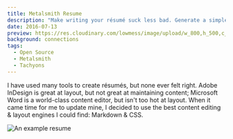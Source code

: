 ```yaml
---
title: Metalsmith Resume
description: "Make writing your résumé suck less bad. Generate a simple static site &amp; PDF résumé from Markdown with one command."
date: 2016-07-13
preview: https://res.cloudinary.com/lowmess/image/upload/w_800,h_500,c_fill,g_north,dpr_auto/v1476154336/projects.metalsmith-resume.preview.png
background: connections
tags:
  - Open Source
  - Metalsmith
  - Tachyons
---
```


I have used many tools to create résumés, but none ever felt right. Adobe InDesign is great at layout, but not great at maintaining content; Microsoft Word is a world-class content editor, but isn't too hot at layout. When it came time for me to update mine, I decided to use the best content editing & layout engines I could find: Markdown & CSS.

![An example resume](https://res.cloudinary.com/lowmess/image/upload/w_1000/v1476154336/projects.metalsmith-resume.preview.png)
